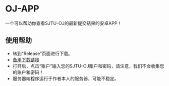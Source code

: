 # OJ-APP
一个可以帮助你查看SJTU-OJ的最新提交结果的安卓APP！

## 使用帮助
- 转到“Release”页面进行下载。
- [备用下载链接](app/build/outputs/apk/debug/app-debug.apk)
- 打开后，点击“账户”输入您的SJTU-OJ账户和密码，请注意，我们不会收集您的账户和密码！
- 服务器端程序运行于作者本人的服务器，可能不稳定。
